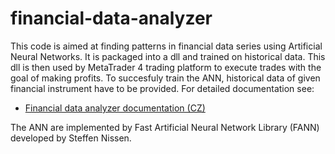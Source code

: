 # financial-data-analyzer

This code is aimed at finding patterns in financial data series using Artificial Neural Networks. It is packaged into a dll and trained on historical data. This dll is then used by MetaTrader 4 trading platform to execute trades with the goal of making profits. To succesfuly train the ANN, historical data of given financial instrument have to be provided. For detailed documentation see:

* [Financial data analyzer documentation (CZ)](https://github.com/richardfinger/financial-data-analyzer/blob/master/docs/menovy-poradce-dokumentace.pdf)

The ANN are implemented by Fast Artificial Neural Network Library (FANN) developed by Steffen Nissen.

